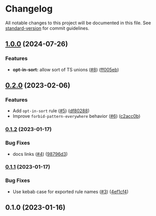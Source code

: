 # Changelog

All notable changes to this project will be documented in this file. See [standard-version](https://github.com/conventional-changelog/standard-version) for commit guidelines.

## [1.0.0](https://github.com/adamhamlin/eslint-plugin/compare/v0.2.0...v1.0.0) (2024-07-26)


### Features

* **opt-in-sort:** allow sort of TS unions ([#8](https://github.com/adamhamlin/eslint-plugin/issues/8)) ([ff005eb](https://github.com/adamhamlin/eslint-plugin/commit/ff005ebab98c765c1e1ef4578952430765a6c853))

## [0.2.0](https://github.com/adamhamlin/eslint-plugin/compare/v0.1.2...v0.2.0) (2023-02-06)


### Features

* Add `opt-in-sort` rule ([#5](https://github.com/adamhamlin/eslint-plugin/issues/5)) ([df80288](https://github.com/adamhamlin/eslint-plugin/commit/df802881ef16d9169f302206aa605cd8cd7709de))
* Improve `forbid-pattern-everywhere` behavior ([#6](https://github.com/adamhamlin/eslint-plugin/issues/6)) ([c2acc0b](https://github.com/adamhamlin/eslint-plugin/commit/c2acc0bdaa29dc5cf7e66e6857d7a55b18a76625))

### [0.1.2](https://github.com/adamhamlin/eslint-plugin/compare/v0.1.1...v0.1.2) (2023-01-17)


### Bug Fixes

* docs links ([#4](https://github.com/adamhamlin/eslint-plugin/issues/4)) ([98796d3](https://github.com/adamhamlin/eslint-plugin/commit/98796d31c6742d22c4a68a0d0bee8ea412b857d6))

### [0.1.1](https://github.com/adamhamlin/eslint-plugin/compare/v0.1.0...v0.1.1) (2023-01-17)


### Bug Fixes

* Use kebab case for exported rule names ([#3](https://github.com/adamhamlin/eslint-plugin/issues/3)) ([4ef1cf4](https://github.com/adamhamlin/eslint-plugin/commit/4ef1cf48266f75d126cf68e3adf5a805dfa75fb1))

## 0.1.0 (2023-01-16)
